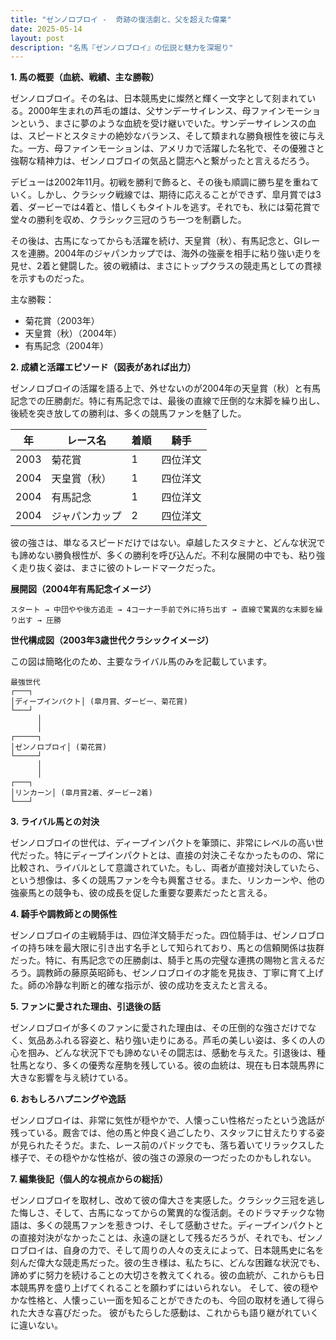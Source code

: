 ```yaml
---
title: "ゼンノロブロイ -  奇跡の復活劇と、父を超えた偉業"
date: 2025-05-14
layout: post
description: "名馬『ゼンノロブロイ』の伝説と魅力を深堀り"
---
```


**1. 馬の概要（血統、戦績、主な勝鞍）**

ゼンノロブロイ。その名は、日本競馬史に燦然と輝く一文字として刻まれている。2000年生まれの芦毛の雄は、父サンデーサイレンス、母ファインモーションという、まさに夢のような血統を受け継いでいた。サンデーサイレンスの血は、スピードとスタミナの絶妙なバランス、そして類まれな勝負根性を彼に与えた。一方、母ファインモーションは、アメリカで活躍した名牝で、その優雅さと強靭な精神力は、ゼンノロブロイの気品と闘志へと繋がったと言えるだろう。

デビューは2002年11月。初戦を勝利で飾ると、その後も順調に勝ち星を重ねていく。しかし、クラシック戦線では、期待に応えることができず、皐月賞では3着、ダービーでは4着と、惜しくもタイトルを逃す。それでも、秋には菊花賞で堂々の勝利を収め、クラシック三冠のうち一つを制覇した。

その後は、古馬になってからも活躍を続け、天皇賞（秋）、有馬記念と、GIレースを連勝。2004年のジャパンカップでは、海外の強豪を相手に粘り強い走りを見せ、2着と健闘した。彼の戦績は、まさにトップクラスの競走馬としての貫禄を示すものだった。

主な勝鞍：

* 菊花賞（2003年）
* 天皇賞（秋）（2004年）
* 有馬記念（2004年）


**2. 成績と活躍エピソード（図表があれば出力）**

ゼンノロブロイの活躍を語る上で、外せないのが2004年の天皇賞（秋）と有馬記念での圧勝劇だ。特に有馬記念では、最後の直線で圧倒的な末脚を繰り出し、後続を突き放しての勝利は、多くの競馬ファンを魅了した。

| 年 | レース名           | 着順 | 騎手      |
|---|--------------------|-----|-----------|
| 2003 | 菊花賞             | 1   | 四位洋文    |
| 2004 | 天皇賞（秋）       | 1   | 四位洋文    |
| 2004 | 有馬記念           | 1   | 四位洋文    |
| 2004 | ジャパンカップ      | 2   | 四位洋文    |


彼の強さは、単なるスピードだけではない。卓越したスタミナと、どんな状況でも諦めない勝負根性が、多くの勝利を呼び込んだ。不利な展開の中でも、粘り強く走り抜く姿は、まさに彼のトレードマークだった。

**展開図（2004年有馬記念イメージ）**

```
スタート → 中団やや後方追走 → 4コーナー手前で外に持ち出す → 直線で驚異的な末脚を繰り出す → 圧勝
```

**世代構成図（2003年3歳世代クラシックイメージ）**

この図は簡略化のため、主要なライバル馬のみを記載しています。

```
最強世代
┌───┐
│ディープインパクト│ (皐月賞、ダービー、菊花賞)
└───┘
      │
      │
┌─────┐
│ゼンノロブロイ│ (菊花賞)
└─────┘
      │
      │
┌───┐
│リンカーン│ (皐月賞2着、ダービー2着)
└───┘
```


**3. ライバル馬との対決**

ゼンノロブロイの世代は、ディープインパクトを筆頭に、非常にレベルの高い世代だった。特にディープインパクトとは、直接の対決こそなかったものの、常に比較され、ライバルとして意識されていた。もし、両者が直接対決していたら、という想像は、多くの競馬ファンを今も興奮させる。また、リンカーンや、他の強豪馬との競争も、彼の成長を促した重要な要素だったと言える。

**4. 騎手や調教師との関係性**

ゼンノロブロイの主戦騎手は、四位洋文騎手だった。四位騎手は、ゼンノロブロイの持ち味を最大限に引き出す名手として知られており、馬との信頼関係は抜群だった。特に、有馬記念での圧勝劇は、騎手と馬の完璧な連携の賜物と言えるだろう。調教師の藤原英昭師も、ゼンノロブロイの才能を見抜き、丁寧に育て上げた。師の冷静な判断と的確な指示が、彼の成功を支えたと言える。

**5. ファンに愛された理由、引退後の話**

ゼンノロブロイが多くのファンに愛された理由は、その圧倒的な強さだけでなく、気品あふれる容姿と、粘り強い走りにある。芦毛の美しい姿は、多くの人の心を掴み、どんな状況下でも諦めないその闘志は、感動を与えた。引退後は、種牡馬となり、多くの優秀な産駒を残している。彼の血統は、現在も日本競馬界に大きな影響を与え続けている。


**6. おもしろハプニングや逸話**

ゼンノロブロイは、非常に気性が穏やかで、人懐っこい性格だったという逸話が残っている。厩舎では、他の馬と仲良く過ごしたり、スタッフに甘えたりする姿が見られたそうだ。また、レース前のパドックでも、落ち着いてリラックスした様子で、その穏やかな性格が、彼の強さの源泉の一つだったのかもしれない。


**7. 編集後記（個人的な視点からの総括）**

ゼンノロブロイを取材し、改めて彼の偉大さを実感した。クラシック三冠を逃した悔しさ、そして、古馬になってからの驚異的な復活劇。そのドラマチックな物語は、多くの競馬ファンを惹きつけ、そして感動させた。ディープインパクトとの直接対決がなかったことは、永遠の謎として残るだろうが、それでも、ゼンノロブロイは、自身の力で、そして周りの人々の支えによって、日本競馬史に名を刻んだ偉大な競走馬だった。彼の生き様は、私たちに、どんな困難な状況でも、諦めずに努力を続けることの大切さを教えてくれる。彼の血統が、これからも日本競馬界を盛り上げてくれることを願わずにはいられない。  そして、彼の穏やかな性格と、人懐っこい一面を知ることができたのも、今回の取材を通して得られた大きな喜びだった。  彼がもたらした感動は、これからも語り継がれていくに違いない。
